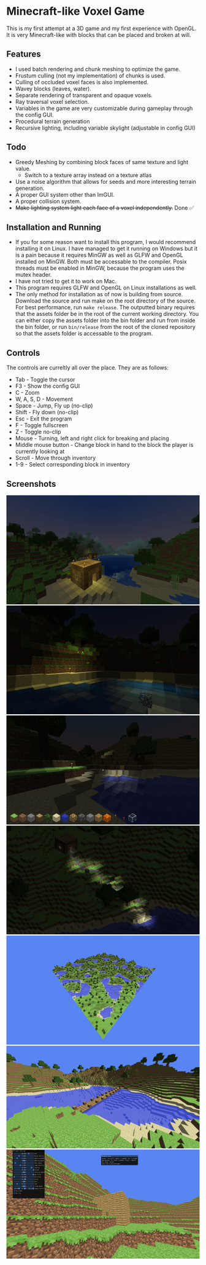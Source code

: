# Minecraft-like Voxel Game
This is my first attempt at a 3D game and my first experience with OpenGL.
It is very Minecraft-like with blocks that can be placed and broken at will.

## Features
- I used batch rendering and chunk meshing to optimize the game.
- Frustum culling (not my implementation) of chunks is used.
- Culling of occluded voxel faces is also implemented.
- Wavey blocks (leaves, water).
- Separate rendering of transparent and opaque voxels.
- Ray traversal voxel selection.
- Variables in the game are very customizable during gameplay through the config GUI.
- Procedural terrain generation
- Recursive lighting, including variable skylight (adjustable in config GUI)

## Todo
- Greedy Meshing by combining block faces of same texture and light value.
  - Switch to a texture array instead on a texture atlas
- Use a noise algorithm that allows for seeds and more interesting terrain generation.
- A proper GUI system other than ImGUI.
- A proper collision system.
- ~~Make lighting system light each face of a voxel independently.~~ Done ✅

## Installation and Running
- If you for some reason want to install this program, I would recommend installing it on Linux. I have managed to get it running on Windows but it is a pain because it requires MinGW as well as GLFW and OpenGL installed on MinGW. Both must be accessable to the compiler. Posix threads must be enabled in MinGW, because the program uses the mutex header. 
- I have not tried to get it to work on Mac.
- This program requires GLFW and OpenGL on Linux installations as well.
- The only method for installation as of now is building from source. Download the source and run make on the root directory of the source. For best performance, run `make release`. The outputted binary requires that the assets folder be in the root of the current working directory.
You can either copy the assets folder into the bin folder and run from inside the bin folder, or run `bin/release` from the root of the cloned repository so that the assets folder is accessable to the program.

## Controls
The controls are curreltly all over the place. They are as follows:
- Tab - Toggle the cursor 
- F3 - Show the config GUI
- C - Zoom
- W, A, S, D - Movement
- Space - Jump, Fly up (no-clip)
- Shift - Fly down (no-clip)
- Esc - Exit the program
- F - Toggle fullscreen
- Z - Toggle no-clip
- Mouse - Turning, left and right click for breaking and placing
- Middle mouse button - Change block in hand to the block the player is currently looking at
- Scroll - Move through inventory
- 1-9 - Select corresponding block in inventory

## Screenshots
![Fog Graphics](./screenshots/fog.png)
![Fancy Graphics](./screenshots/fancyGraphics.png)
![Lighting](./screenshots/lighting.png)
![Orthographic](./screenshots/orthographic.png)
![The whole world](./screenshots/world.png)
![A bridge](./screenshots/bridge.png)
![Early development](./screenshots/old.png)
